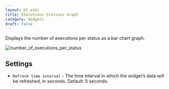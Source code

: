 ```yaml
---
layout: bt_wiki
title: Executions Statuses Graph
category: Widgets
draft: false
---
```

Displays the number of executions per status as a bar chart graph.

![number_of_executions_per_status]( /images/ui/widgets/executions-status-graph.png )


## Settings

* `Refresh time interval` - The time interval in which the widget’s data will be refreshed, in seconds. Default: 5 seconds.
